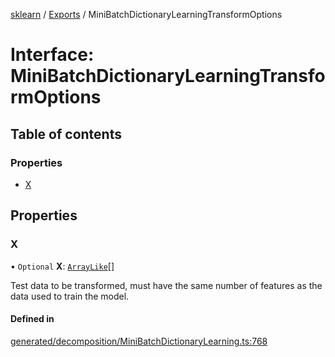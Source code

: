 [sklearn](../readme.md) / [Exports](../modules.md) / MiniBatchDictionaryLearningTransformOptions

# Interface: MiniBatchDictionaryLearningTransformOptions

## Table of contents

### Properties

- [X](MiniBatchDictionaryLearningTransformOptions.md#x)

## Properties

### X

• `Optional` **X**: [`ArrayLike`](../modules.md#arraylike)[]

Test data to be transformed, must have the same number of features as the data used to train the model.

#### Defined in

[generated/decomposition/MiniBatchDictionaryLearning.ts:768](https://github.com/transitive-bullshit/scikit-learn-ts/blob/367336a/packages/sklearn/src/generated/decomposition/MiniBatchDictionaryLearning.ts#L768)
